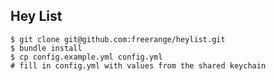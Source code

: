 ## Hey List

    $ git clone git@github.com:freerange/heylist.git
    $ bundle install
    $ cp config.example.yml config.yml
    # fill in config.yml with values from the shared keychain